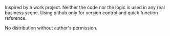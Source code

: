 Inspired by a work project. Neither the code nor the logic is used in any real business scene. 
Using github only for version control and quick function reference. 

No distribution without author's permission. 

